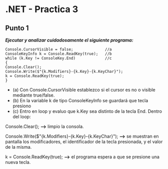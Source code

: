 # .NET - Practica 3


## Punto 1
***Ejecutar y analizar cuidadosamente el siguiente programa:***

~~~
Console.CursorVisible = false;              //a
ConsoleKeyInfo k = Console.ReadKey(true);   //b
while (k.Key != ConsoleKey.End)             //c
{
Console.Clear();
Console.Write($"{k.Modifiers}-{k.Key}-{k.KeyChar}");
k = Console.ReadKey(true);
}
~~~

* (a) Con Console.CursorVisible establezco si el cursor es no o visible mediante true/false.
* (b) En la variable k de tipo ConsoleKeyInfo se guardará que tecla presiono
* (c) Entro en loop y evaluo que k.Key sea distinto de la tecla End. Dentro del loop:

Console.Clear(); **-->** limpio la consola.

Console.Write($"{k.Modifiers}-{k.Key}-{k.KeyChar}"); **-->** se muestran en pantalla los modificadores, el identificador de la tecla presionada, y el valor de la misma.

k = Console.ReadKey(true); **-->** el programa espera a que se presione una nueva tecla. 